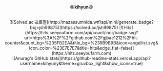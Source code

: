 <div align="center">

:stuck_out_tongue_winking_eye:**kihyun**:laughing:


 <br>
[![Solved.ac
프로필](http://mazassumnida.wtf/api/mini/generate_badge?boj=jsh99875)](https://solved.ac/jsh99875)   [![Hits](https://hits.seeyoufarm.com/api/count/incr/badge.svg?url=https%3A%2F%2Fgithub.com%2Fgjbae1212%2Fhit-counter&count_bg=%235FB2EA&title_bg=%239B9B9B&icon=angellist.svg&icon_color=%23E7E7E7&title=hits&edge_flat=false)](https://hits.seeyoufarm.com)
<br>
![Anurag's GitHub stats](https://github-readme-stats.vercel.app/api?username=kihyuny&theme=gruvbox_light&show_icons=true)    
</div>
  
 
  
  

